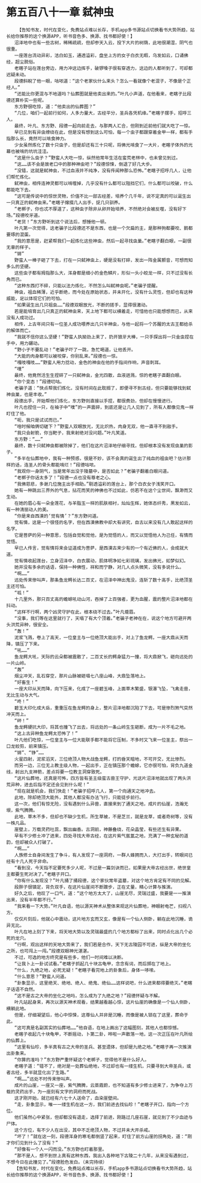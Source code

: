 # 第五百八十一章 弑神虫
        【告知书友，时代在变化，免费站点难以长存，手机app多书源站点切换看书大势所趋，站长给你推荐的这个换源APP，听书音色多、换源、找书都好使！】
       沼泽地中也有一些古树，稀稀疏疏，但却参天入云，投下大片的树荫，此地很潮湿，阴气也很重。
       一座莲台流动异彩，洁白如玉，通透溢彩，盘坐上方的女子白衣无暇，乌发如云，口诵佛经，超尘脱俗。
       老瞎子站在莲台旁边，用力冲这边挥手，破锣嗓子很有穿透力，这边的人都听到了，可却都迟疑未动。
       段德斜睨了他一眼，咕哝道：“这个老家伙什么来头？怎么一看就像个老混子，不像是个正经人。”
       “还能比你更混与不地道吗？仙葬图就是他卖出来的。”叶凡小声道，在他看来，老瞎子比段德还算朴实一些呢。
       东方野很吃惊，道：“他卖出的仙葬图？”
       “几位，咱们一起前行如何，人多力量大，古经平分，圣兵各凭机缘。”老瞎子摆手，招呼三人。
       最终，叶凡、东方野、段德一起向前走去，与那两人汇合，但刚到近前他们就大吃了一惊。
       早已见到有异虫缭绕在此，但是没有想到这么可怕，每一个虫子都跟穿着金甲一样，都有手指那么长，竟然可以啃食神力。
       少女虽然炼化了数十只虫子，但是却还有三十只呢，将佛光啃食了一大片，老瞎子体外的光幕也被啃的坑坑洼洼。
       “这是什么虫子？”野蛮人大吃一惊，纵然他常年生活在蛮荒老林中，也未曾见到过。
       “这……该不会是故老口中的那种神虫吧？”段德惊悚，倒退了好几大步。
       “没错，这就是弑神虫，不过血液并不纯净，没有传闻种那么恐怖。”老瞎子招呼几人，让他们帮忙炼化。
       弑神虫，相传连神灵都可以啃噬掉，几乎没有什么都可以阻挡它们，什么都可以咬破，什么都能吃下去。
       “这可是传说中的惊世灵物，价值不比一部古经差，培养个几千年，说不定真的可以诞生出一只真正的弑神虫来。”老瞎子撺掇几人出手，捉几只驯养。
       “老梆子，你也忒不厚道了，这种虫子除非从卵开始培养，不然绝对会被反噬，没有好下场。”段德咬牙道。
       “老货！”东方野听到这个说法后，想捶他一顿。
       叶凡第一次觉得，这老骗子比段德还不是东西，也是一个欠扁的主，是那种狗都要咬、鹅都要琢的混蛋。
       “我的意思是，赶紧帮我们一起炼化这些神虫，然后一起寻找虫巢。”老瞎子翻白眼，一副很无辜的样子。
       “锵”
       野蛮人一棒子砸了下去，打在一只弑神虫上，硬是没有打碎，发出一阵金属颤音，可想而知多么的坚硬。
       这些虫子都有拇指那么大，浑身都是细小的金色鳞片，形似一头小蛟龙一样，只不过没有长角而已。
       “这种东西打不碎，只能以法力炼化，不然怎么叫弑神虫呢。”老骗子提醒。
       神虫，祖血稀薄，近乎断绝，而今处在原始状态，并未开化，没有什么灵性，但却也有这种威能，足以体现它们的可怕。
       “如果诞生出几只祖虫……”段德双眼放光，不断的搓手，显得很激动。
       若是能培育出几只真正的弑神虫来，天上地下都可以横着走，可惜他也只能想想而已，从来没有人成功过。
       相传，上古年间只有一位圣人成功喂养出几只半神虫，与他一起将一个苏醒的太古王都给杀的解体而亡。
       “我就不信你这么坚硬！”野蛮人执拗劲上来了，扔开狼牙大棒，一只手探出将一只金虫捏在手中，用力碾动。
       “野小子不要乱动！”老骗子吓了一跳，急忙喝道，让他丢开。
       “大能的肉身都可以被咬穿，你别乱来。”段德也一惊。
       “嘎吱嘎吱……”野蛮人用力捻动，金色的神虫在他的手指间作响，声音刺耳。
       “噗”
       最终，他竟然活生生捏碎了一只弑神虫，金光四散，血液迸溅，惊的老瞎子直翻白眼。
       “你个变态！”段德叨咕。
       老骗子道：“快点帮我们炼化，没有时间在此耽搁了，即便寻不到古经，但只要能够找到弑神虫巢，也是丰收。”
       段德出手，开始帮他们炼化，东方野则直接以手捏，都很费劲，但却在慢慢进行。
       叶凡也捏住一只，在袖子中“噗”的一声震碎，到底还是让几人见到了，所有人都像见鬼一样盯住了他。
       “呃，我只是试试而已。”
       “啥时候咱俩切磋下？”野蛮人双眼放光，无比炽热，肉身无双，他一直寻不到敌手。
       “我只会射箭，你当靶子，我来射绝对没问题。”叶凡笑道。
       东方野：“……”
       最终，数十只弑神虫都被除掉了，他们在这片沼泽地仔细寻找，但却根本没有发现虫巢的影子。
       “多半在仙葬地中，我有一种预感，很是不妙，该不会真的诞生出了纯血的祖虫吧？估计那样的话，连圣人的骨头都能啃烂！”段德咕哝。
       “我观你一身阴气，当是常年出没于陵墓中，是否如此？”老骗子翻着白眼问道。
       “老梆子你话太多了！”段德一点也没有尊老之心。
       “我佛慈悲，多谢几位施主出手相助。”剔透溢彩的莲台上，那个白衣女子浅笑开口。
       她有一种跳出三界外的气息，拈花而笑的神佛也不过如此，仿若不在这个尘世间，飘渺而又生动。
       在她的眉心有一朵金莲花，与羊脂玉一样的肌肤相衬，灿灿生辉，她体态纤秀，黑发如云，有一种清丽动人的美。
       “你是来自西漠的‘觉有情’？”东方野问道。
       觉有情，这是一个很怪的名字，但在西漠佛教中却大有讲究，自古以来没有几人敢起这样的名字。
       它是菩萨的另一种意思，包括自觉和觉他，是为觉悟的人，而又以觉悟他人为己任，有情而觉悟。
       早已人传言，觉有情将来会证道成为菩萨，是西漠古来少有的一个有近佛的人，会成就大道。
       觉有情收起莲台，立身沼泽中，白衣展动，肌体明净如七彩琉璃，发出佛光，如梦似幻。
       她并没有多余的话语，保持一种佛性，祥和而宁静，对几人点头微笑，没有多说什么。
       “啊……”
       远处传来惨叫声，那条鱼龙鳄长达二百丈，在沼泽中神出鬼没，连斩了数十高手，比绝顶圣主还可怕。
       “呱！”
       十几里外，那只百丈高的蟾蜍吼动山河，吞掉了上百强者，更为血腥，震的整片沼泽地都在抖动。
       “这样不行啊，两个凶灵守护在此，根本绕不过去。”叶凡蹙眉。
       “没事，我们等在这里就行了，天塌了有大个顶着。”老骗子老神在在，说这个地方可避开两头洪荒异种，很安全。
       “轰！”
       泥浆飞溅，卷上了高天，一位皇主与一位绝顶大能出手，对上了鱼龙鳄，一座大鼎从天而降，镇压了下来。
       “吼……”
       鱼龙鳄大吼，天际的云朵都被震散了，二百丈长的鳄身猛力一撞，将大鼎掀飞，砸向远处的一片山岭。
       “轰”
       烟尘冲天，乱石穿空，那片山脉被砸塌七八座山峰，大鼎坠落地上。
       “好畜生！”
       一座大印从天而降，向下压来，化成了一座碧玉峰，上面草木繁盛，银瀑飞坠，飞禽走兽，无比生动与大气。
       “咚！”
       碧玉大印化成大岳，重重压在鱼龙鳄的身上，整片沼泽地都沉陷了下去，可是惨烈煞气突然冲天而上。
       “砰！”
       鱼龙鳄硬抗大印，将其也撞飞了出去，将远处的一条山岭生生砸断，成为一片不毛之地。
       “这上古异种鱼龙鳄太恐怖了！”
       叶凡他们吃惊，一位皇主与一位大能联手都不能将它压制，不多时又飞来一位圣主，祭出一口龙蛟剪，前来镇压。
       “锵”、“铮”……
       火星四射，泥浆滔天，三位绝顶人物大战鱼龙鳄，打的昏天暗地，不可开交，无比惨烈。
       而另一边，三位无上教主级人物，一起出手，正在镇压那个蟾蜍，它亦很可怕，背负九道金线，射出九支神箭，差点将要一位教主洞穿致死。
       “这片仙葬地，还真是可怖，四方皆有圣主级蛮古兽王守护，光这片沼泽地就出现了两头洪荒异种，进去后指不定还会见到什么呢！”
       “现在就是机会，我们快走！”老骗子招呼几人，第一个向通天之地冲去。
       此地，除却绝顶大能外，其他人都没有办法飞行，只能徒步前行。
       这一次，他们有惊无险，没有遇到什么异兽，直接来到了通天之地，成片的仙崖，浩瀚无垠，紫气腾腾。
       此地，草木不多，但却也不缺少生机，所生草被，不是芝兰，就是龙草，或者奇树等，没有一株凡品。
       崖壁上，万载灵药吐蕊，飘出幽香。古洞前，神藤叠绕，花朵晶莹，有些还生有异果。
       早有不少修士冲了进来，四处寻找大帝古经，在这片紫气氤氲之地，充满了一种玄秘的道韵，但却被众人打破了。
       “啊……”
       人族修士自身间发生了争斗，有人发现了一座洞府，一群人蜂拥而入，大打出手，转眼间已经有十几人死于非命。
       “看到没，今天指不定要死多少人呢，不过是一篇剑诀而已，如果是大帝古经出世，绝世皇主都要生死对决了。”老瞎子开口。
       “你有什么发现没？”叶凡捅了捅段德，这个家伙常年盗墓，对这个地方肯定有不同的见解。
       段胖子很镇定，背负双手，在这片仙崖间不断踱步，正在丈量，精心计算与推演。
       好久之后，他叹了一口气，道：“这个地方太大了，山崖无尽，灵瑞过盛，我要是一一推演出来，没有半年都不行。”
       “我来看一下大势。”叶凡自语，他以源天神术从整体来观这片仙葬地，神眼射电芒，扫视八方。
       仅仅片刻后，他就心中震动，这片地方玄而又玄，像是有一个仙人侧卧，躺在此地沉睡，诡异无比。
       叶凡在地上刻了下来，将天地大势以及灵瑞最盛的几个地方都标了出来，同时点化出几个必死的龙穴。
       “行啊，观出这样的天地大势来了，我们若是合作，天下无古陵园不可进，纵是大帝的坐化之所，也可闯上一闯。”段德双眼神光湛湛。
       不过，可选的地方终究是有些多，他们一时间难以决断。
       “让我卜上一卦试试看。”老瞎子抓起几十块古龟甲，念念有词，而后掷在了地上。
       “什么，九绝之地，必死无疑！”老瞎子看完地上的卦象后，身体一哆嗦。
       “什么意思？”野蛮人问道。
       “卦象显示，这里绝天、绝地、绝人、绝鬼、绝仙……这样说吧，什么进来都得要绝灭。”老瞎子话语不自然。
       “这不是古之大帝的坐化之地吗，怎么成为了九绝之地？”段德怀疑与不解。
       叶凡站起身来，再次以源天神术观看，结果越看越心惊，这片仙崖的确像是一个仙人侧卧，横躺此地。
       但是，仔细凝望后，他心中惊悚，这尊仙人并非是沉睡，而像是被人锁在了这里，葬命于此。
       “这可真是名副其实的仙葬地……”他自语，在地上画出了这幅图刻，其他人也都惊憾。
       老瞎子收起几十块龟甲，不断摇动，卜第二卦，哗啦一声散落一地，这一次正压在叶凡所绘的仙葬上。
       “这里有仙珍，多半真有古之大帝的圣兵、甚至遗体，但却是九绝之地。”老瞎子再一次推演出卦象来。
       “你算的准吗？”东方野严重怀疑这个老梆子，觉得他不是什么好人。
       老瞎子道：“错不了，绝对是一处葬仙绝地，不过却也有一缕生机，只要寻到大帝圣兵，或者古经，多半就显化出了生路。”
       “啊……”远处不时传来惨叫声。
       成片的山崖，一座又一座，紫气腾腾，云蒸霞蔚，也不知道有多少修士进来了，为争夺上万载的灵药出手，为一座刻有文字的洞府而死战。
       这才刚开始，就已经有六七十人送命了，血染崖壁间。
       “走，卦象显示，唯一一缕生机在这一方，我们前进去找仙珍！”老瞎子开口，指向一个方位。
       他们虽然心中紧张，但却都没有退走，选择了前进，刚路过几座石崖，就见到了不少血迹与尸体。
       这个方位，有不少人在出没，其中不乏绝顶人物，不过并未大开杀戒。
       “坏了！”就在这一刻，段德浑身的寒毛都倒竖了起来，盯住了前方山崖的拐角处，道：“刚才你们见到什么了没有？”
       “好像有一个人一闪而没。”东方野也盯着那里。
       “那不是人，想不到世上真有这种东西，我出入各种地下古陵二十几年，从来没有遇到过，不想今日在此撞见了。”段德脸色发白。（未完待续）
       【告知书友，时代在变化，免费站点难以长存，手机app多书源站点切换看书大势所趋，站长给你推荐的这个换源APP，听书音色多、换源、找书都好使！】
